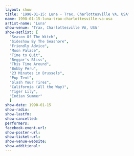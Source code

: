 ```yaml
---
layout: show
title: '1998-01-15: Luna - Trax, Charlottesville VA, USA'
name: 1998-01-15-luna-trax-charlottesville-va-usa
artist-name: 'Luna'
show-venue: 'Trax, Charlottesville VA, USA'
show-setlist: [
  "Season Of The Witch",
  "Sideshow By The Seashore",
  "Friendly Advice",
  "Moon Palace",
  "Time to Quit",
  "Beggar's Bliss",
  "This Time Around",
  "Bobby Peru",
  "23 Minutes in Brussels",
  "Pup Tent",
  "Slash Your Tires",
  "California (All the Way)",
  "Tiger Lily",
  "Indian Summer"
  ]
show-date: 1998-01-15
show-radio: 
show-lastfm: 
show-cancelled: 
performers: 
facebook-event-url: 
show-poster-url: 
show-ticket-url: 
show-venue-website: 
show-additional: 
---
```


